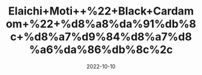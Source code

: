 ---
title: 'Elaichi+Moti++%22+Black+Cardamom+%22+%d8%a8%da%91%db%8c+%d8%a7%d9%84%d8%a7%d8%a6%da%86%db%8c%2c'
date: '2022-10-10' 
metatag: '' 
inventory: '0' 
draft: false 
# meta description 
shortDescripton: 'It+offers+several+benefits+as+an+ingredient+in+cooking+and+for+a+skin+and+hair+care+regime.'
description: 'Spices'
longdescription: ''
featured: True
# product Price
price: '40.0'
# Product Short Description
shortDescription: 'It+offers+several+benefits+as+an+ingredient+in+cooking+and+for+a+skin+and+hair+care+regime.'
productID: 'C1E3C9F0-1529-ED11-9968-005056B3A416'
type: 'products'
category: 'Spices' 
thumnailproduct: 'https://eraconnect.blob.core.windows.net/product-images/aminsaddiquidawakhana/C1E3C9F0-1529-ED11-9968-005056B3A416.webp' 
images:
  - image: 'https://eraconnect.blob.core.windows.net/product-images/aminsaddiquidawakhana/C1E3C9F0-1529-ED11-9968-005056B3A416.webp'  
Variants:
---